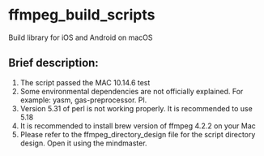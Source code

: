 # ffmpeg_build_scripts
Build library for iOS and Android on macOS

## Brief description:
1. The script passed the MAC 10.14.6 test
2. Some environmental dependencies are not officially explained. For example: yasm, gas-preprocessor. Pl.
3. Version 5.31 of perl is not working properly. It is recommended to use 5.18
4. It is recommended to install brew version of ffmpeg 4.2.2 on your Mac
5. Please refer to the ffmpeg_directory_design file for the script directory design. Open it using the mindmaster.